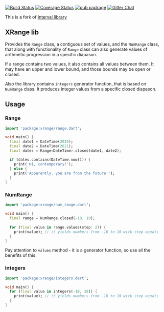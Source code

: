 [![Build Status](https://travis-ci.com/gyrdym/xrange.svg?branch=master)](https://travis-ci.com/gyrdym/xrange)
[![Coverage Status](https://coveralls.io/repos/github/gyrdym/xrange/badge.svg?branch=master)](https://coveralls.io/github/gyrdym/xrange?branch=master)
[![pub package](https://img.shields.io/pub/v/xrange.svg)](https://pub.dartlang.org/packages/xrange)
[![Gitter Chat](https://badges.gitter.im/gyrdym/gyrdym.svg)](https://gitter.im/gyrdym/)

This is a fork of [Interval library](https://github.com/seaneagan/interval)

## XRange lib

Provides the `Range` class, a contiguous set of values, and the `NumRange` class, that along with functionality of 
`Range` class can also generate values of arithmetic progression in a specific diapason.

If a range contains two values, it also contains all values between them.  It may have an upper and lower bound, 
and those bounds may be open or closed.

Also the library contains `integers` generator function, that is based on `NumRange` class. It produces integer values 
from a specific closed diapason.

## Usage

### Range

```dart
import 'package:xrange/range.dart';

void main() {
  final date1 = DateTime(2015);
  final date2 = DateTime(2021);
  final dates = Range<DateTime>.closed(date1, date2);

  if (dates.contains(DateTime.now())) {
    print('Hi, contemporary!');
  } else {
    print('Apparently, you are from the future!');
  }
}
```

### NumRange

```dart
import 'package:xrange/num_range.dart';

void main() {
  final range = NumRange.closed(-10, 10);
  
  for (final value in range.values(step: 2)) {
    print(value); // it yields numbers from -10 to 10 with step equals 2
  }
}
```

Pay attention to `values` method - it is a generator function, so use all the benefits of this.

### integers

````dart
import 'package:xrange/integers.dart';

void main() {
  for (final value in integers(-10, 10)) {
    print(value); // it yields numbers from -10 to 10 with step equals 2
  }
}
````
